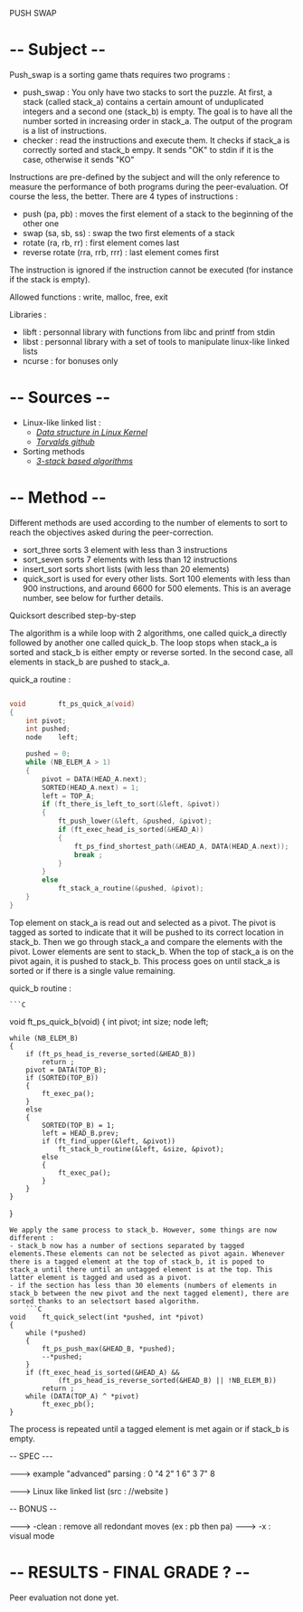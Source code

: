 PUSH SWAP 

-- Subject --
============

Push_swap is a sorting game thats requires two programs :
- push_swap : You only have two stacks to sort the puzzle. At first, a stack (called stack_a) contains a certain amount of unduplicated integers and a second one (stack_b) is empty. The goal is to have all the number sorted in increasing order in stack_a. The output of the program is a list of instructions.
- checker : read the instructions and execute them. It checks if  stack_a is correctly sorted and stack_b empy. It sends "OK" to stdin if it is the case, otherwise it sends "KO"

Instructions are pre-defined by the subject and will the only reference to measure the performance of both programs during the peer-evaluation. Of course the less, the better.
There are 4 types of instructions :
- push (pa, pb) : moves the first element of a stack to the beginning of the other one
- swap (sa, sb, ss) : swap the two first elements of a stack
- rotate (ra, rb, rr) : first element comes last
- reverse rotate (rra, rrb, rrr) : last element comes first

The instruction is ignored if the instruction cannot be executed (for instance if the stack is empty).

Allowed functions : write, malloc, free, exit

Libraries :
- libft : personnal library with functions from libc and printf from stdin
- libst : personnal library with a set of tools to manipulate linux-like linked lists
- ncurse : for bonuses only

-- Sources --
=============

- Linux-like linked list : 
	- [*Data structure in Linux Kernel*](https://0xax.gitbooks.io/linux-insides/content/DataStructures/dlist.html)
	- [*Torvalds github*](https://github.com/torvalds/linux/blob/master/include/linux/list.h)
- Sorting methods
	- [*3-stack based algorithms*](http://liacs.leidenuniv.nl/~rijnjnvan/ds2013/assets/opdrachten/opdracht1-stacksorting.pdf)

-- Method --
============

Different methods are used according to the number of elements to sort to reach the objectives asked during the peer-correction.
- sort_three sorts 3 element with less than 3 instructions
- sort_seven sorts 7 elements with less than 12 instructions
- insert_sort sorts short lists (with less than 20 elements)
- quick_sort is used for every other lists. Sort 100 elements with less than 900 instructions, and around 6600 for 500 elements. This is an average number, see below for further details.

Quicksort described step-by-step

The algorithm is a while loop with 2 algorithms, one called quick_a directly followed by another one called quick_b. The loop stops when stack_a is sorted and stack_b is either empty or reverse sorted. In the second case, all elements in stack_b are pushed to stack_a.

quick_a routine :
```C

void		ft_ps_quick_a(void)
{
	int	pivot;
	int	pushed;
	node	left;

	pushed = 0;
	while (NB_ELEM_A > 1)
	{
		pivot = DATA(HEAD_A.next);
		SORTED(HEAD_A.next) = 1;
		left = TOP_A;
		if (ft_there_is_left_to_sort(&left, &pivot))
		{
			ft_push_lower(&left, &pushed, &pivot);
			if (ft_exec_head_is_sorted(&HEAD_A))
			{
				ft_ps_find_shortest_path(&HEAD_A, DATA(HEAD_A.next));
				break ;
			}
		}
		else
			ft_stack_a_routine(&pushed, &pivot);
	}
}
```
Top element on stack_a is read out and selected as a pivot. The pivot is tagged as sorted to indicate that it will be pushed to its correct location in stack_b.
Then we go through stack_a and compare the elements with the pivot. Lower elements are sent to stack_b. When the top of stack_a is on the pivot again, it is pushed to stack_b. This process goes on until stack_a is sorted or if there is a single value remaining.

quick_b routine :

	```C
void	ft_ps_quick_b(void)
{
	int	pivot;
	int	size;
	node	left;

	while (NB_ELEM_B)
	{
		if (ft_ps_head_is_reverse_sorted(&HEAD_B))
			return ;
		pivot = DATA(TOP_B);
		if (SORTED(TOP_B))
		{
			ft_exec_pa();
		}
		else
		{
			SORTED(TOP_B) = 1;
			left = HEAD_B.prev;
			if (ft_find_upper(&left, &pivot))
				ft_stack_b_routine(&left, &size, &pivot);
			else
			{
				ft_exec_pa();
			}
		}
	}
}
```
We apply the same process to stack_b. However, some things are now different :
- stack_b now has a number of sections separated by tagged elements.These elements can not be selected as pivot again. Whenever there is a tagged element at the top of stack_b, it is poped to stack_a until there until an untagged element is at the top. This latter element is tagged and used as a pivot.
- if the section has less than 30 elements (numbers of elements in stack_b between the new pivot and the next tagged element), there are sorted thanks to an selectsort based algorithm.
	```C
void	ft_quick_select(int *pushed, int *pivot)
{
	while (*pushed)
	{
		ft_ps_push_max(&HEAD_B, *pushed);
		--*pushed;
	}
	if (ft_exec_head_is_sorted(&HEAD_A) &&
			(ft_ps_head_is_reverse_sorted(&HEAD_B) || !NB_ELEM_B))
		return ;
	while (DATA(TOP_A) ^ *pivot)
		ft_exec_pb();
}
```
The process is repeated until a tagged element is met again or if stack_b is empty.

-- SPEC ---

---> example "advanced" parsing :  0 "4 2" 1 6"    3  7" 8

---> Linux like linked list (src : //website )





-- BONUS -- 

---> -clean : remove all redondant moves (ex : pb then pa)
---> -x : visual mode



-- RESULTS - FINAL GRADE ? --
=============================
Peer evaluation not done yet.
